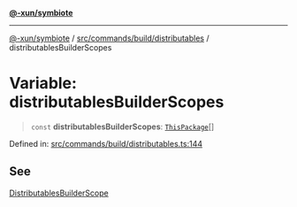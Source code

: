 [**@-xun/symbiote**](../../../../../README.md)

***

[@-xun/symbiote](../../../../../README.md) / [src/commands/build/distributables](../README.md) / distributablesBuilderScopes

# Variable: distributablesBuilderScopes

> `const` **distributablesBuilderScopes**: [`ThisPackage`](../../../../configure/enumerations/ThisPackageGlobalScope.md#thispackage)[]

Defined in: [src/commands/build/distributables.ts:144](https://github.com/Xunnamius/symbiote/blob/cfd701ad0628c5e146048c1316e66e821d0bb3c4/src/commands/build/distributables.ts#L144)

## See

[DistributablesBuilderScope](../../../../configure/enumerations/ThisPackageGlobalScope.md)
